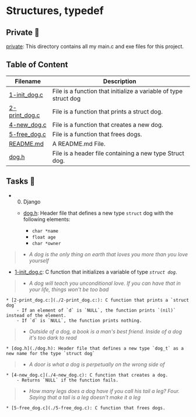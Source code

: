 # Structures, typedef

## Private 📁

[private](./private): This directory contains all my main.c and exe files for this project.

## Table of Content

Filename | Description
---------|------------
[1-init_dog.c](./1-init_dog.c) | File is a function that initialize a variable of type struct dog
[2-print_dog.c](./2-print_dog.c) | File is a function that prints a struct dog.
[4-new_dog.c](./4-new_dog.c) | File is a function that creates a new dog.
[5-free_dog.c](./5-free_dog.c) | File is a function that frees dogs.
[README.md](./README.md) | A README.md File.
[dog.h](./dog.h) | File is a header file containing a new type Struct dog.

## Tasks 📃

* 0. Django

  * [dog.h](./dog.h): Header file that defines a new type `struct` dog with the following elements:

    - `char *name`
    - `float age`
    - `char *owner`

>* _A dog is the only thing on earth that loves you more than you love yourself_

  * [1-init_dog.c](./1-init_dog.c): C function that initializes a variable of type _`struct dog`_.

>* _A dog will teach you unconditional love. If you can have that in your life, things won't be too bad_

    * [2-print_dog.c:](./2-print_dog.c:): C function that prints a `struct dog`
        - If an element of `d` is `NULL`, the function prints `(nil)` instead of the element.
        - If `d` is `NULL`, the function prints nothing.

>* _Outside of a dog, a book is a man's best friend. Inside of a dog it's too dark to read_

    * [dog.h](./dog.h): Header file that defines a new type `dog_t` as a new name for the type `struct dog`

>* _A door is what a dog is perpetually on the wrong side of_

    * [4-new_dog.c](./4-new_dog.c): C function that creates a dog.
        - Returns `NULL` if the function fails.

>* _How many legs does a dog have if you call his tail a leg? Four. Saying that a tail is a leg doesn't make it a leg_

    * [5-free_dog.c](./5-free_dog.c): C function that frees dogs.
